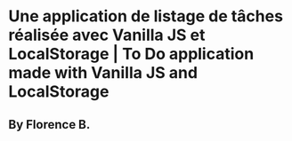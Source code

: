 # Une application de listage de tâches réalisée avec Vanilla JS et LocalStorage | To Do application made with Vanilla JS and LocalStorage

## By Florence B.